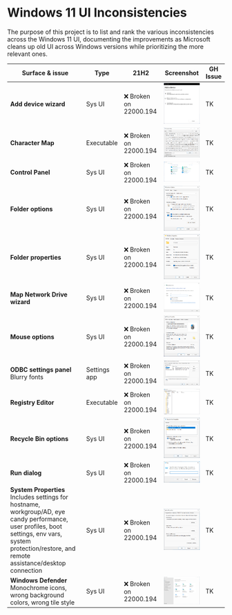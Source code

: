 # Windows 11 UI Inconsistencies
The purpose of this project is to list and rank the various inconsistencies across the Windows 11 UI, documenting the improvements as Microsoft cleans up old UI across Windows versions while prioritizing the more relevant ones.

| Surface & issue | Type | 21H2 | Screenshot | GH Issue |
|-|-|-|-|-|
| **Add device wizard** | Sys UI | ❌ Broken on 22000.194 | <img src="./images/add_device.png" alt="Screenshot of Add Device wizard" width="200px"/> | TK |
| **Character Map** | Executable | ❌ Broken on 22000.194 | <img src="./images/character_map.png" alt="Screenshot of Character Map" width="200px"/> | TK |
| **Control Panel** | Sys UI | ❌ Broken on 22000.194 | <img src="./images/control_panel.png" alt="Screenshot of Control Panel" width="200px"/> | TK |
| **Folder options**  | Sys UI | ❌ Broken on 22000.194 | <img src="./images/folder_options.png" alt="Screenshot of File Explorer Options" width="200px"/> | TK |
| **Folder properties**  | Sys UI | ❌ Broken on 22000.194 | <img src="./images/folder_properties.png" alt="Screenshot of Folder Properties" width="200px"/> | TK |
| **Map Network Drive wizard** | Sys UI | ❌ Broken on 22000.194 | <img src="./images/map_network.png" alt="Screenshot of Map Network Drive wizard" width="200px"/> | TK |
| **Mouse options**  | Sys UI | ❌ Broken on 22000.194 | <img src="./images/mouse_options.png" alt="Screenshot of Mouse Options" width="200px"/> | TK |
| **ODBC settings panel** <br />Blurry fonts | Settings app  | ❌ Broken on 22000.194 | <img src="./images/odbc.png" alt="Screenshot of ODBC settings panel" width="200px"/> | TK |
| **Registry Editor**  | Executable | ❌ Broken on 22000.194 | <img src="./images/regedt32.png" alt="Screenshot of Registry Editor" width="200px"/> | TK |
| **Recycle Bin options**  | Sys UI | ❌ Broken on 22000.194 | <img src="./images/recycle_bin.png" alt="Screenshot of Recycle Bin options" width="200px"/> | TK |
| **Run dialog**  | Sys UI | ❌ Broken on 22000.194 | <img src="./images/run.png" alt="Screenshot of Run dialog" width="200px"/> | TK |
| **System Properties** <br />Includes settings for hostname, workgroup/AD, eye candy performance, user profiles, boot settings, env vars, system protection/restore, and remote assistance/desktop connection | Sys UI | ❌ Broken on 22000.194 | <img src="./images/system_properties.png" alt="Screenshot of System Properties" width="200px"/> | TK |
| **Windows Defender** <br />Monochrome icons, wrong background colors, wrong tile style | Sys UI | ❌ Broken on 22000.194 | <img src="./images/defender.png" alt="Screenshot of Windows Defender" width="200px"/> | TK |